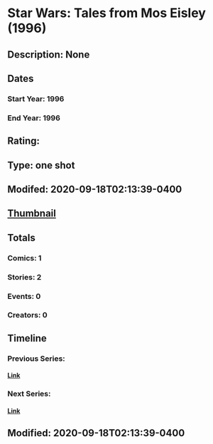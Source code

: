 # Star Wars: Tales from Mos Eisley (1996)
## Description: None
## Dates
### Start Year: 1996
### End Year: 1996
## Rating: 
## Type: one shot
## Modifed: 2020-09-18T02:13:39-0400
## [Thumbnail](http://i.annihil.us/u/prod/marvel/i/mg/b/40/image_not_available.jpg)
## Totals
### Comics: 1
### Stories: 2
### Events: 0
### Creators: 0
## Timeline
### Previous Series: 
#### [Link]()
### Next Series: 
#### [Link]()
## Modified: 2020-09-18T02:13:39-0400